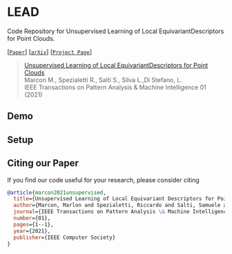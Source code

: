 # LEAD
Code Repository for Unsupervised Learning of Local EquivariantDescriptors for Point Clouds.

[[`Paper`](https://www.computer.org/csdl/journal/tp/5555/01/09609696/1yoxG62W1La)]
[[`arXiv`]()]
[[`Project Page`]()]

> [Unsupervised Learning of Local EquivariantDescriptors for Point Clouds]()         
> Marcon M., Spezialetti R., Salti S., Silva L.,Di Stefano, L.      
> IEEE Transactions on Pattern Analysis & Machine Intelligence 01 (2021)

## Demo

## Setup

## Citing our Paper

If you find our code useful for your research, please consider citing 

```bibtex 
@article{marcon2021unsupervised,
  title={Unsupervised Learning of Local Equivariant Descriptors for Point Clouds},
  author={Marcon, Marlon and Spezialetti, Riccardo and Salti, Samuele and Silva, Luciano and Di Stefano, Luigi},
  journal={IEEE Transactions on Pattern Analysis \& Machine Intelligence},
  number={01},
  pages={1--1},
  year={2021},
  publisher={IEEE Computer Society}
}
```
